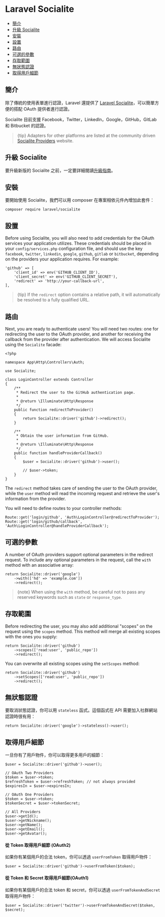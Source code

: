 # Laravel Socialite

- [簡介](#introduction)
- [升級 Socialite](#upgrading-socialite)
- [安裝](#installation)
- [設置](#configuration)
- [路由](#routing)
- [可選的參數](#optional-parameters)
- [存取範圍](#access-scopes)
- [無狀態認證](#stateless-authentication)
- [取得用戶細節](#retrieving-user-details)

<a name="introduction"></a>
## 簡介

除了傳統的使用表單進行認證，Laravel 還提供了 [Laravel Socialite](https://github.com/laravel/socialite)，可以簡單方便的搭配 OAuth 提供者進行認證。

Socialite 目前支援 Facebook，Twitter，LinkedIn，Google，GitHub，GitLab 和 Bitbucket 的認證。

> {tip} Adapters for other platforms are listed at the community driven [Socialite Providers](https://socialiteproviders.netlify.com/) website.

<a name="upgrading-socialite"></a>
## 升級 Socialite

要升級新版的 Socialite 之前，一定要詳細閱讀[升級指南](https://github.com/laravel/socialite/blob/master/UPGRADE.md)。

<a name="installation"></a>
## 安裝

要開始使用 Socialite，我們可以用 composer 在專案相依元件內增加此套件：

    composer require laravel/socialite

<a name="configuration"></a>
## 設置

Before using Socialite, you will also need to add credentials for the OAuth services your application utilizes. These credentials should be placed in your `config/services.php` configuration file, and should use the key `facebook`, `twitter`, `linkedin`, `google`, `github`, `gitlab` or `bitbucket`, depending on the providers your application requires. For example:

    'github' => [
        'client_id' => env('GITHUB_CLIENT_ID'),
        'client_secret' => env('GITHUB_CLIENT_SECRET'),
        'redirect' => 'http://your-callback-url',
    ],

> {tip} If the `redirect` option contains a relative path, it will automatically be resolved to a fully qualified URL.

<a name="routing"></a>
## 路由

Next, you are ready to authenticate users! You will need two routes: one for redirecting the user to the OAuth provider, and another for receiving the callback from the provider after authentication. We will access Socialite using the `Socialite` facade:

    <?php

    namespace App\Http\Controllers\Auth;

    use Socialite;

    class LoginController extends Controller
    {
        /**
         * Redirect the user to the GitHub authentication page.
         *
         * @return \Illuminate\Http\Response
         */
        public function redirectToProvider()
        {
            return Socialite::driver('github')->redirect();
        }

        /**
         * Obtain the user information from GitHub.
         *
         * @return \Illuminate\Http\Response
         */
        public function handleProviderCallback()
        {
            $user = Socialite::driver('github')->user();

            // $user->token;
        }
    }

The `redirect` method takes care of sending the user to the OAuth provider, while the `user` method will read the incoming request and retrieve the user's information from the provider.

You will need to define routes to your controller methods:

    Route::get('login/github', 'Auth\LoginController@redirectToProvider');
    Route::get('login/github/callback', 'Auth\LoginController@handleProviderCallback');

<a name="optional-parameters"></a>
## 可選的參數

A number of OAuth providers support optional parameters in the redirect request. To include any optional parameters in the request, call the `with` method with an associative array:

    return Socialite::driver('google')
        ->with(['hd' => 'example.com'])
        ->redirect();

> {note} When using the `with` method, be careful not to pass any reserved keywords such as `state` or `response_type`.

<a name="access-scopes"></a>
## 存取範圍

Before redirecting the user, you may also add additional "scopes" on the request using the `scopes` method. This method will merge all existing scopes with the ones you supply:

    return Socialite::driver('github')
        ->scopes(['read:user', 'public_repo'])
        ->redirect();

You can overwrite all existing scopes using the `setScopes` method:

    return Socialite::driver('github')
        ->setScopes(['read:user', 'public_repo'])
        ->redirect();

<a name="stateless-authentication"></a>
## 無狀態認證

要取消狀態認證，你可以用 `stateless` 函式。這個函式在 API 需要加入社群網站認證時很有用：

    return Socialite::driver('google')->stateless()->user();

<a name="retrieving-user-details"></a>
## 取得用戶細節

一旦你有了用戶物件，你可以取得更多用戶的細節：

    $user = Socialite::driver('github')->user();

    // OAuth Two Providers
    $token = $user->token;
    $refreshToken = $user->refreshToken; // not always provided
    $expiresIn = $user->expiresIn;

    // OAuth One Providers
    $token = $user->token;
    $tokenSecret = $user->tokenSecret;

    // All Providers
    $user->getId();
    $user->getNickname();
    $user->getName();
    $user->getEmail();
    $user->getAvatar();

#### 從 Token 取得用戶細節 (OAuth2)

如果你有某個用戶的合法 token，你可以透過 `userFromToken` 取得用戶物件：

    $user = Socialite::driver('github')->userFromToken($token);
    
#### 從 Token 和 Secret 取得用戶細節(OAuth1)

如果你有某個用戶的合法 token 和 secret，你可以透過 `userFromTokenAndSecret` 取得用戶物件：

    $user = Socialite::driver('twitter')->userFromTokenAndSecret($token, $secret);
